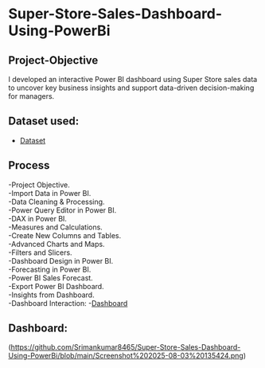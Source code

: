 # Super-Store-Sales-Dashboard-Using-PowerBi
## Project-Objective
I developed an interactive Power BI dashboard using Super Store sales data to uncover key business insights and support data-driven decision-making for managers.
## Dataset used:
- <a href="https://github.com/Srimankumar8465/Super-Store-Sales-Dashboard-Using-PowerBi/blob/d3c9f78822611fa799d95d9f6ece686467e7c1a9/SuperStore_Sales_Dataset.csv">Dataset</a>
## Process
-Project Objective.  
-Import Data in Power BI.  
-Data Cleaning & Processing.  
-Power Query Editor in Power BI.  
-DAX in Power BI.  
-Measures and Calculations.  
-Create New Columns and Tables.  
-Advanced Charts and Maps.  
-Filters and Slicers.  
-Dashboard Design in Power BI.  
-Forecasting in Power BI.  
-Power BI Sales Forecast.  
-Export Power BI Dashboard.  
-Insights from Dashboard.  
-Dashboard Interaction:
-<a href="https://github.com/Srimankumar8465/Super-Store-Sales-Dashboard-Using-PowerBi/blob/d3c9f78822611fa799d95d9f6ece686467e7c1a9/super%20store%20sales%20dashboard.pdf">Dashboard</a>

## Dashboard:
(https://github.com/Srimankumar8465/Super-Store-Sales-Dashboard-Using-PowerBi/blob/main/Screenshot%202025-08-03%20135424.png)

